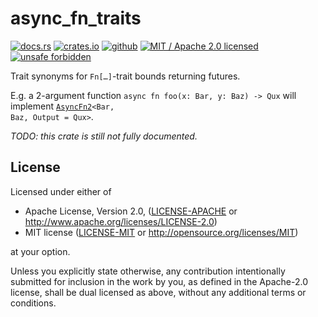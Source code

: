 # async_fn_traits

[![docs.rs]](https://docs.rs/async_fn_traits)
[![crates.io]](https://crates.io/crates/async_fn_traits)
[![github]](https://github.com/steffahn/async_fn_traits)
[![MIT / Apache 2.0 licensed]](#License)
[![unsafe forbidden]](https://github.com/rust-secure-code/safety-dance/)

[github]: https://img.shields.io/badge/github-steffahn/async__fn__traits-yellowgreen.svg
[crates.io]: https://img.shields.io/crates/v/async_fn_traits.svg
[MIT / Apache 2.0 licensed]: https://img.shields.io/crates/l/async_fn_traits.svg
[docs.rs]: https://docs.rs/async_fn_traits/badge.svg
[unsafe forbidden]: https://img.shields.io/badge/unsafe-forbidden-success.svg

Trait synonyms for `Fn[…]`-trait bounds returning futures.

E.g. a 2-argument function `async fn foo(x: Bar, y: Baz) -> Qux` will implement
<code>[AsyncFn2](https://docs.rs/async_fn_traits/0.1/async_fn_traits/trait.AsyncFn2.html)<Bar, Baz, Output = Qux></code>.

_TODO: this crate is still not fully documented._

## License
Licensed under either of

 * Apache License, Version 2.0, ([LICENSE-APACHE](LICENSE-APACHE) or http://www.apache.org/licenses/LICENSE-2.0)
 * MIT license ([LICENSE-MIT](LICENSE-MIT) or http://opensource.org/licenses/MIT)

at your option.

Unless you explicitly state otherwise, any contribution intentionally submitted for inclusion in
the work by you, as defined in the Apache-2.0 license, shall be dual licensed as above, without
any additional terms or conditions.

